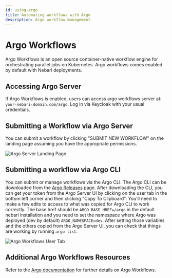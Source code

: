 ```yaml
---
id: using-argo
title: Automating workflows with Argo
description: Argo workflow management
---
```


# Argo Workflows

Argo Workflows is an open source container-native workflow engine for orchestrating parallel jobs on Kubernetes. Argo
workflows comes enabled by default with Nebari deployments.

## Accessing Argo Server

If Argo Workflows is enabled, users can access argo workflows server at: `your-nebari-domain.com/argo`. Log in via
Keycloak with your usual credentials.

## Submitting a Workflow via Argo Server

You can submit a workflow by clicking "SUBMIT NEW WORKFLOW" on the landing page assuming you have the appropriate
permissions.

![Argo Server Landing Page](/img/tutorials/argo_server_landing_page.png)

## Submitting a workflow via Argo CLI

You can submit or manage workflows via the Argo CLI. The Argo CLI can be downloaded from the
[Argo Releases](https://github.com/argoproj/argo-workflows/releases) page. After downloading the CLI, you can get your
token from the Argo Server UI by clicking on the user tab in the bottom left corner and then clicking "Copy To
Clipboard". You'll need to make a few edits to access to what was copied for Argo CLI to work correctly. The base href
should be `ARGO_BASE_HREF=/argo` in the default nebari installation and you need to set the namespace where Argo was
deployed (dev by default) `ARGO_NAMESPACE=dev`. After setting those variables and the others copied from the Argo Server
UI, you can check that things are working by running `argo list`.

![Argo Workflows User Tab](/img/tutorials/argo_workflows_user_tab.png)

## Additional Argo Workflows Resources

Refer to the [Argo documentation](https://argoproj.github.io/argo-workflows/) for further details on Argo Workflows.

